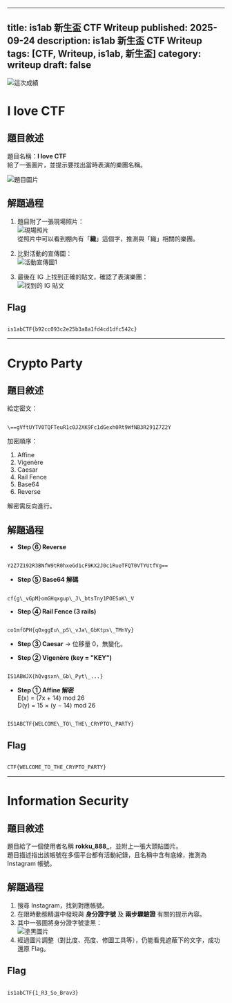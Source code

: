 
---
title: is1ab 新生盃 CTF Writeup
published: 2025-09-24
description: is1ab 新生盃 CTF Writeup
tags: [CTF, Writeup, is1ab, 新生盃]
category: writeup
draft: false
---

![這次成績](src\content\posts\images\borad.png)

# I love CTF

## 題目敘述
題目名稱：**I love CTF**  
給了一張圖片，並提示要找出當時表演的樂團名稱。  

![題目圖片](src\content\posts\images\music_ctf_question.png)

## 解題過程
1. 題目附了一張現場照片：  
   ![現場照片](src\content\posts\images\music_ctf_stage.jpg.png)  
   從照片中可以看到棚內有「**織**」這個字，推測與「織」相關的樂團。  

2. 比對活動的宣傳圖：  
   ![活動宣傳圖1](src\content\posts\images\music_ctf_poster1.png)  

3. 最後在 IG 上找到正確的貼文，確認了表演樂團：  
   ![找到的 IG 貼文](src\content\posts\images\music_ctf_ig.png)  

## Flag
```

is1abCTF{b92cc093c2e25b3a8a1fd4cd1dfc542c}

```

---

# Crypto Party

## 題目敘述
給定密文：
```

\==gVftUYTV0TQFTeuR1c0J2XK9Fc1dGexh0Rt9WfNB3R291Z7Z2Y

```

加密順序：
1. Affine  
2. Vigenère  
3. Caesar  
4. Rail Fence  
5. Base64  
6. Reverse  

解密需反向進行。

## 解題過程
- **Step ⑥ Reverse**  
```

Y2Z7Z192R3BNfW9tR0hxeGd1cF9KX2J0c1RueTFQT0VTYUtfVg==

```

- **Step ⑤ Base64 解碼**  
```

cf{g\_vGpM}omGHqxgup\_J\_btsTny1POESaK\_V

```

- **Step ④ Rail Fence (3 rails)**  
```

co1mfGPH{qOxggEu\_pS\_vJa\_GbKtps\_TMnVy}

```

- **Step ③ Caesar** → 位移量 0，無變化。  

- **Step ② Vigenère (key = "KEY")**  
```

IS1ABWJX{hQvgsxn\_Gb\_Pyt\_...}

```

- **Step ① Affine 解密**  
E(x) = (7x + 14) mod 26  
D(y) = 15 × (y − 14) mod 26  

```

IS1ABCTF{WELCOME\_TO\_THE\_CRYPTO\_PARTY}

```

## Flag
```

CTF{WELCOME_TO_THE_CRYPTO_PARTY}

```

---

# Information Security

## 題目敘述
題目給了一個使用者名稱 **rokku_888_**，並附上一張大頭貼圖片。  
題目描述指出該帳號在多個平台都有活動紀錄，且名稱中含有底線，推測為 Instagram 帳號。  

## 解題過程
1. 搜尋 Instagram，找到對應帳號。  
2. 在限時動態精選中發現與 **身分證字號** 及 **兩步驟驗證** 有關的提示內容。  
3. 其中一張圖將身分證字號塗黑：  
   ![塗黑圖片](src\content\posts\images\id.png)  
4. 經過圖片調整（對比度、亮度、修圖工具等），仍能看見遮蔽下的文字，成功還原 Flag。  

## Flag
```

is1abCTF{1_R3_So_Brav3}

```





